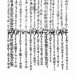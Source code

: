 I̸̴̸̸̵̧̧̗̤͖̜̤͔͇͓͇̖̹̩͈͚̙̯͙̯̟͚̰͕̼̰̎ͯ͂ͥ̿͗́̆ͯ̃͋̌́͗̂ͩͫ̓͊̑͋̈́͆ͥͪ̎ͣ̎͘͟͟͜͠͠ ̶̵̸̷̷̧̡̡̲̰̹̬͇͉͕̰̝̘̫̞̰̭͍̘̫͔̞͇͍͈ͫ̐͂̌͌̂̿ͨ̎͌͋̄͌̄̓ͨ̿̈͊͊̾̾̆̽ͫ͌́̚̚͢͞͝͞ͅs̴̸̢̨̢̛̛̛̤̥̩̥̞͚͖̤̟̮͉̰̮͈͚̞͎̤̘̰̼̱̐̐̄ͣ̅̄̈͊͐́ͯͫ̉̓ͪ͌͊̽̊͗̎̂ͣͮ̑͋̚̚̕͟͡͡͡ͅu̸̸̧̧͙̙͎͓͚͉̫̳͇̱̞̗̜̺̤̮̹̗̦͍͕̫̻̽̋ͨͮ̏ͤ̏ͤ̌̑̽ͨ̽̈́͋ͣ̅̽̾ͮ͋̏̽̈̓͌͂̀̚͘̕͘͘͠͞͝͝m̴̴̡̢̡̨̭̬̮̠̦͎̞̭̯̹̱̳̻͎̙̦̙͎̻̲̲͚̉ͥ̎ͮ́ͯ̋ͬ̉̋̂̃͌͛ͪ͆̈̎͗́̋͒͛̑̿̇̿̆͘͘͘͞͠͡͠m̶̴̶̧̨̩̬̼͉̝̯̟͓͕̙̝̲̮̺̙̥̜̖̝̪̦̙̤̳͗͑̆ͥͭ̈́ͬ̅̈́́̊͋͐ͬ̿ͣ̅ͤ̅̅ͭ̓ͮͦ̄͊̅́̚͜͢͢͠͠͡͞ơ̵̢̡̢̘̳̼̟̫͔̯̞̳̘͔̯͓̩͉̩̜̥͙̜̰͍͙̥͆ͬ̂ͮͭ͛́̓͂̍̂̃͋͆͒ͫ̃͋̋͗͛͋̽͂̍́̚̚̚̕͢͟͜͝͞͞n̵̴̸̡̛̹̰̬̝͔̥̘̮̗̪̙̲͎͎͕̹̠͇͚̪̹͎ͥͤ͛̽̍̍ͭ͑̓̉̐̌͂̊̋͌͊͛̃͆͐ͨͥ̇ͮ̉́̀́̚̚̕͟͟͠͡ͅͅȩ̷̨̢̺̼̥̦̖̘̪͈̟͚̠̩̹̞̖̜̼̗̺̯̘̏ͬ̄ͮ̐ͤ͌͑̈͊̇͂̃̇ͤ̄̊ͧ̄̈̉̂̄̏̏͌̽ͬ̀͘͘͜͟͠͠͝͡ͅd̵̵̴̢̛̪̖̟̙̰̖̮̦͍͖̰̘̥̼̲͓͉̤̻̪̼͙̺̏ͪͩ͐̆ͥͥ̿ͮ͆ͯͥ̾ͨ̉̇ͯ̓̅̉̄̄ͨͮͦ̓͐́̚̕͜͜͡͞͝͡ͅ ̶̶̷̵̢̺̫̤̮͍̬̹̻͈̠̬͉̭̘̥̞͖͉͓̜͓̮̤̈ͩ̍ͯ͗̽̉̊͂͌ͯ̌̇̇͑́̿̉̎̓̌̿́̐͆̿ͫ̿́͘̕͜͞͝͡͡Z̢̧̢̲̦͚͓̼̻̰̩͙̦̞̬̬̜̮̱̺̘̱͓̖͎͎̄̍͊͐̾͋͗̽ͮ͐ͭ͐ͧ͛ͨ͌ͨͪͫ̂ͮͫͣ̋̑ͪ͗̀̚̕͘͢͞͞͝͡͠͝A̶̶̷̷̴̸̵̢̛̛͉̳̺̱̩̮̤̠̬͖̖̫̦̥̩͔̩̞̹̱̖͛̉ͤ͑͌ͮ͛ͯͧ͗͛͋͗ͧ̓̽̂ͧͥ̃ͯ̏͑͗̾ͪ̂̾̀͜͠ͅͅḺ̷̸̸̵̨̢̧̘̥̞͔̙͈̖̗͔̝̤̯͎͉̻̪͈͇͙̦̜̜͉̈͐ͪ̆ͧ̏ͨ̾ͨ͊́̉̇͒ͬ͊̃ͦ̋ͭͨ̆̊̏̿̾͑́̀̚͘͡͝͡G̸̵̸̡̛̜͎̗͈͎̥̤̖͔̻̥͓̜̜͓͍̝̦̯̺̖̝͙̃̏ͬ̇̊ͭ̈́̈͊͆́̆ͮ̈ͩ̈͗̉̉̽ͮͮ̏̋͆ͧ͛ͮ́̀͘͜͟͢͠͠O̶̶̵̸̸̢̢̡̢͓̤̺̙̬̲̯͖͎͚͔̘͍͔̦̤̝̗͖̥̰̞̹ͪ̈́̄̑̄ͪ͌̐́̑ͧ͒ͭ̉̆ͧ̓ͥ̿͂̂̑̑͋ͨ̄̚̚͢͟͡͞ͅ!̴̶̸̸̵̵̢̧̡̢̻̟̩̯̙̱̯̬̘͈̯̫̗͙̘̫̱̖̫͉̹̙̙̼͆̓̉͆̉ͣ̌͋̆ͯ̓ͭͦͮͦ͆̿̋̾ͫ͗ͯ͋̐ͫ͆̍̚͘͞͝
